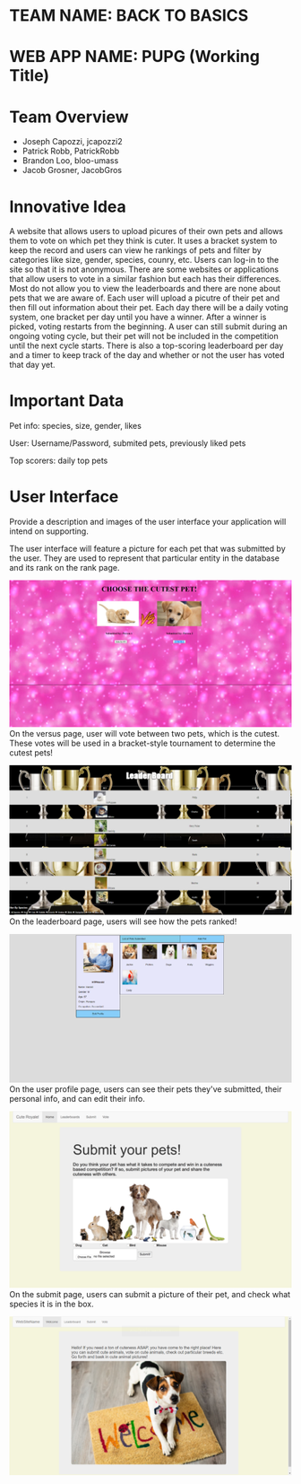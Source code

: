 # TEAM NAME: BACK TO BASICS

# WEB APP NAME: PUPG (Working Title)

# Team Overview

* Joseph Capozzi, jcapozzi2
* Patrick Robb, PatrickRobb
* Brandon Loo, bloo-umass
* Jacob Grosner, JacobGros

# Innovative Idea

A website that allows users to upload picures of their own pets and allows them to vote on which pet they think is cuter. It uses a bracket system to keep the record and users can view he rankings of pets and filter by categories like size, gender, species, counry, etc. Users can log-in to the site so that it is not anonymous. There are some websites or applications that allow users to vote in a similar fashion but each has their differences. Most do not allow you to view the leaderboards and there are none about pets that we are aware of. Each user will upload a picutre of their pet and then fill out information about their pet. Each day there will be a daily voting system, one bracket per day until you have a winner. After a winner is picked, voting restarts from the beginning. A user can still submit during an ongoing voting cycle, but their pet will not be included in the competition until the next cycle starts. There is also a top-scoring leaderboard per day and a timer to keep track of the day and whether or not the user has voted that day yet.

# Important Data

Pet info: species, size, gender, likes

User: Username/Password, submited pets, previously liked pets

Top scorers: daily top pets

# User Interface

Provide a description and images of the user interface your
application will intend on supporting.

The user interface will feature a picture for each pet that was submitted by the user. They are used to represent that particular entity in the database and its rank on the rank page. 

![VersusPage](imgs/VersusUI.png)
On the versus page, user will vote between two pets, which is the cutest. These votes will be used in a bracket-style tournament to determine the cutest pets!

![LeaderBoardPage](imgs/LeaderBoardUI.png)
On the leaderboard page, users will see how the pets ranked! 

![UserProfilePage](imgs/UserProfileUI.png)
On the user profile page, users can see their pets they've submitted, their personal info, and can edit their info. 

![SubmitUIPage](imgs/SubmitUI.png)
On the submit page, users can submit a picture of their pet, and check what species it is in the box. 

![WelcomePage](imgs/welcome%20page%20picture.PNG)




